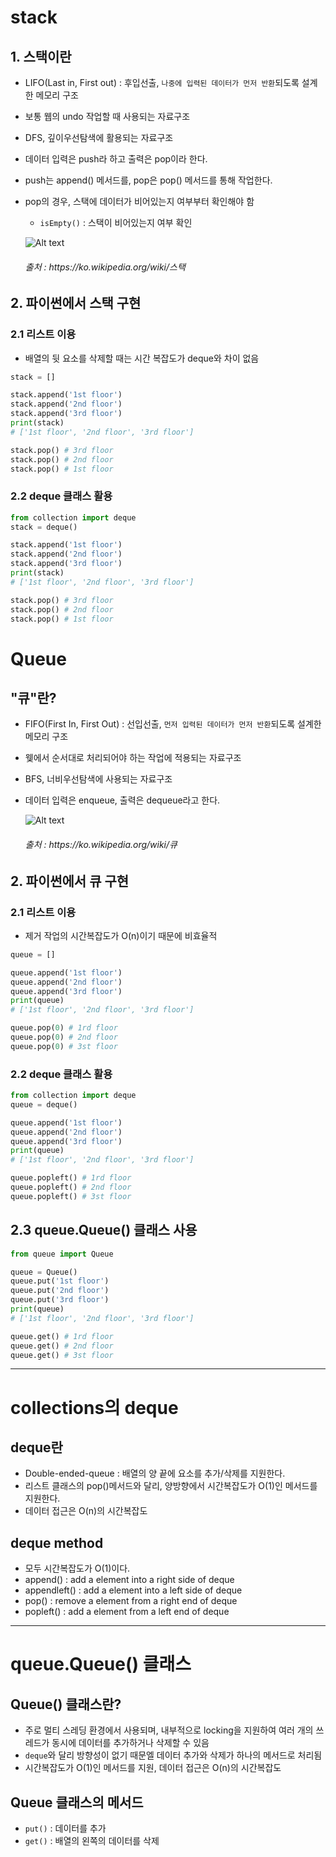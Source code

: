 # stack
## 1. 스택이란
- LIFO(Last in, First out) : 후입선출, `나중에 입력된 데이터가 먼저 반환`되도록 설계한 메모리 구조
- 보통 웹의 undo 작업할 때 사용되는 자료구조
- DFS, 깊이우선탐색에 활용되는 자료구조
- 데이터 입력은 push라 하고 출력은 pop이라 한다.
- push는 append() 메서드를, pop은 pop() 메서드를 통해 작업한다.
- pop의 경우, 스택에 데이터가 비어있는지 여부부터 확인해야 함
    - `isEmpty()` : 스택이 비어있는지 여부 확인

  ![Alt text](../../../img/Data_stack.png)
  
  <h6>출처 : https://ko.wikipedia.org/wiki/스택 </h6>

## 2. 파이썬에서 스택 구현
### 2.1 리스트 이용
- 배열의 뒷 요소를 삭제할 때는 시간 복잡도가 deque와 차이 없음
```python 
stack = []

stack.append('1st floor')
stack.append('2nd floor')
stack.append('3rd floor')
print(stack) 
# ['1st floor', '2nd floor', '3rd floor']

stack.pop() # 3rd floor
stack.pop() # 2nd floor
stack.pop() # 1st floor
```

### 2.2 deque 클래스 활용
```python
from collection import deque
stack = deque()

stack.append('1st floor')
stack.append('2nd floor')
stack.append('3rd floor')
print(stack) 
# ['1st floor', '2nd floor', '3rd floor']

stack.pop() # 3rd floor
stack.pop() # 2nd floor
stack.pop() # 1st floor

```

# Queue
## "큐"란?
- FIFO(First In, First Out) : 선입선출, `먼저 입력된 데이터가 먼저 반환`되도록 설계한 메모리 구조
- 웾에서 순서대로 처리되어야 하는 작업에 적용되는 자료구조
- BFS, 너비우선탐색에 사용되는 자료구조
- 데이터 입력은 enqueue, 출력은 dequeue라고 한다.

  ![Alt text](../../../img/Data_Queue.png)
  
  <h6>출처 : https://ko.wikipedia.org/wiki/큐 </h6>

## 2. 파이썬에서 큐 구현
### 2.1 리스트 이용
- 제거 작업의 시간복잡도가 O(n)이기 때문에 비효율적
```python 
queue = []

queue.append('1st floor')
queue.append('2nd floor')
queue.append('3rd floor')
print(queue) 
# ['1st floor', '2nd floor', '3rd floor']

queue.pop(0) # 1rd floor
queue.pop(0) # 2nd floor
queue.pop(0) # 3st floor
```

### 2.2 deque 클래스 활용
```python
from collection import deque
queue = deque()

queue.append('1st floor')
queue.append('2nd floor')
queue.append('3rd floor')
print(queue) 
# ['1st floor', '2nd floor', '3rd floor']

queue.popleft() # 1rd floor
queue.popleft() # 2nd floor
queue.popleft() # 3st floor
```

## 2.3 queue.Queue() 클래스 사용

```python
from queue import Queue

queue = Queue()
queue.put('1st floor')
queue.put('2nd floor')
queue.put('3rd floor')
print(queue) 
# ['1st floor', '2nd floor', '3rd floor']

queue.get() # 1rd floor
queue.get() # 2nd floor
queue.get() # 3st floor

```
---
# collections의 deque
## deque란
- Double-ended-queue : 배열의 양 끝에 요소를 추가/삭제를 지원한다.
- 리스트 클래스의 pop()메서드와 달리, 양방향에서 시간복잡도가 O(1)인 메서드를 지원한다.
- 데이터 접근은 O(n)의 시간복잡도

## deque method
- 모두 시간복잡도가 O(1)이다.
- append() : add a element into a right side of deque
- appendleft() : add a element into a left side of deque
- pop() : remove a element from a right end of deque
- popleft() : add a element from a left end of deque
---
# queue.Queue() 클래스
## Queue() 클래스란?
- 주로 멀티 스레딩 환경에서 사용되며, 내부적으로 locking을 지원하여 여러 개의 쓰레드가 동시에 데이터를 추가하거나 삭제할 수 있음
- `deque`와 달리 방향성이 없기 때문엘 데이터 추가와 삭제가 하나의 메서드로 처리됨
- 시간복잡도가 O(1)인 메서드를 지원, 데이터 접근은 O(n)의 시간복잡도

## Queue 클래스의 메서드
- `put()` : 데이터를 추가
- `get()` : 배열의 왼쪽의 데이터를 삭제